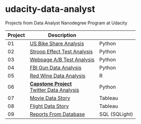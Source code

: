 # udacity-data-analyst
Projects from Data Analyst Nanodegree Program at Udacity

Project | Description | &nbsp;
------------ | ------------- | -------------
01 | <a href="https://github.com/ayumiohashi/udacity-data-analyst/tree/master/01-us-bike-share-analysis">US Bike Share Analysis</a> | Python
02 | <a href="https://github.com/ayumiohashi/udacity-data-analyst/tree/master/02-stroop-effect-test-analysis">Stroop Effect Test Analysis</a> | Python
03 | <a href="https://github.com/ayumiohashi/udacity-data-analyst/tree/master/03-webpage-ab-test-analysis">Webpage A/B Test Analysis</a> | Python
04 | <a href="https://github.com/ayumiohashi/udacity-data-analyst/tree/master/04-fbi-gun-data-analysis">FBI Gun Data Analysis</a> | Python
05 | <a href="https://github.com/ayumiohashi/udacity-data-analyst/tree/master/05-red-wine-data-analysis">Red Wine Data Analysis</a> | R
06 | <a href="https://github.com/ayumiohashi/udacity-data-analyst/tree/master/06-twitter-data-analysis"><b>Capstone Project</b><br/>Twitter Data Analysis</a> | Python
07 | <a href="https://github.com/ayumiohashi/udacity-data-analyst/tree/master/07-movie-data-tableau-story">Movie Data Story</a> | Tableau
08 | <a href="https://github.com/ayumiohashi/udacity-data-analyst/tree/master/08-flight-data-tableau-story">Flight Data Story</a> | Tableau
09 | <a href="https://github.com/ayumiohashi/udacity-data-analyst/tree/master/09-reports-from-database">Reports From Database | SQL (SQLight)
